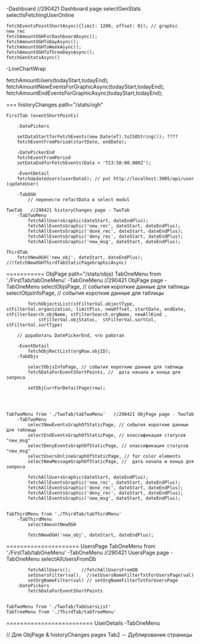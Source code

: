 -Dashboard //290421 Dashboard page
	selectGenStats
	selectIsFetchingUserOnline


	fetchEventsPointShortAsync({limit: 1200, offset: 0}); // graphic new_rec 
	fetchAmountOGHForDashboardAsync(); 
	fetchAmountOGHToDayAsync();
	fetchAmountOGHToWeekAsync(); 
	fetchAmountOGHToThreeDaysAsync(); 
	fetchGenStatsAsync()


-LineChartWrap

fetchAmountUsers(todayStart,todayEnd);
fetchAmountNewEventsForGraphicAsync(todayStart,todayEnd);
fetchAmountEndEventsForGraphicAsync(todayStart,todayEnd);

===
historyChanges path="/stats/ogh"

	FirstTab (eventShortPoints)

		-DatePickers
		
		setDataStartforFetchEvents(new Date(eT).toISOString()); ????
		fetchEventFromPeriod(startDate, endDate);
		
		-DatePickerEnd
		fetchEventFromPeriod
		setDataEndforFetchEvents(Data + 'T23:58:00.000Z');

		-EventDetail
		fetchUpdateUsers(userDataS); // put http://localhost:3005/api/user (updateUser)

		-TabOGH
          	// перенести refactData в select modul
		
	TwoTab   //290421 historyChanges page - TwoTab
		-TabTwoMenu
			fetchAllUsersGraphic(dateStart, dateEndPlus);
			fetchAllEventsGraphic('new_rec', dateStart, dateEndPlus);
			fetchAllEventsGraphic('done_rec', dateStart, dateEndPlus);
			fetchAllEventsGraphic('deny_rec', dateStart, dateEndPlus);
			fetchAllEventsGraphic('new_msg', dateStart, dateEndPlus);

	ThirdTab
		fetchNewOGH('new_obj', dateStart, dateEndPlus); //(fetchNewOGHThirdTabStaticPageGraphicAsync)

===========
ObjPage  path="/stats/objs)
	TabOneMenu from './FirstTab/tabOneMenu'
		-TabOneMenu	  //290421 ObjPage page - TabOneMenu
			selectObjsPage, // события короткие данные для таблицы
			selectObjsInfoPage, // события короткие данные для таблицы

			fetchObjectsList(stFilterVal.objectType, stFilterVal.organization, limitPlus, newOffset, startDate, endDate, stFilterSearch.objName, stFilterSearch.orgName, newAllKind ,
	 			stFilterVal.objStatus,  stFilterVal.sortCol, stFilterVal.sortType)
		
        // доработать DatePickerEnd, что работал
		
		-EventDetail
			fetchObjRectList(orgRow.objID);
		-TabObjs
			 
			selectObjsInfoPage, // события короткие данные для таблицы
			fetchDataForEventShortPoints, //  дата начала и конца для запроса

			setObjCurrForDetailPage(row); 
            



	TabTwoMenu from './TwoTab/tabTwoMenu'   //290421 ObjPage page - TwoTab
		-TabTwoMenu
			selectNewEventsGraphOfStaticPage, // события короткие данные для таблицы
			selectEndEventsGraphOfStaticPage, // классификация статусов "new_msg"
			selectDenyEventsGraphOfStaticPage, // классификация статусов "new_msg"
			selectUsersOnlineGraphOfStaticPage, // for color elements
			selectNewMessageGraphOfStaticPage, //  дата начала и конца для запроса
			
			fetchAllUsersGraphic(dateStart, dateEndPlus);
			fetchAllEventsGraphic('new_rec', dateStart, dateEndPlus);
			fetchAllEventsGraphic('done_rec', dateStart, dateEndPlus);
			fetchAllEventsGraphic('deny_rec', dateStart, dateEndPlus);
			fetchAllEventsGraphic('new_msg', dateStart, dateEndPlus);


	TabThirdMenu from './ThirdTab/tabThirdMenu'
		-TabThirdMenu
			selectAmountNewOGH

			fetchNewOGH('new_obj', dateStart, dateEndPlus);

	
=====================
UsersPage
	TabOneMenu from './FirstTab/tabOneMenu'
		-TabOneMenu   //290421 UsersPage page - TabOneMenu
			selectAllUsersFromDb
			
			fetchAllUsers();	//fetchAllUsersFromDB
			setUsersFilter(val).  //setUsersNameFilterTxtForUsersPage(val)
			setOrgNameFilter(val) // setOrgNameFilterTxtForUsersPage
		-DatePickers
			fetchDataForEventShortPoints
	

	TabTwoMenu from './TwoTab/TabUsersList'
	TabTreeMenu from './ThirdTab/tabTreeMenu'

=========================
UserDetails
	-TabOneMenu
		





 
// Для ObjPage & historyChanges pages Tab2 -- Дублирование страницы
 






